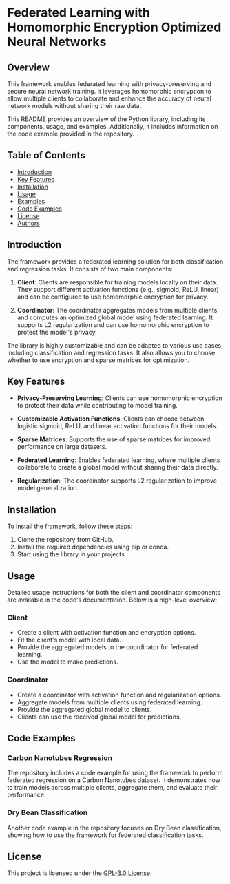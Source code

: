 # Federated Learning with Homomorphic Encryption Optimized Neural Networks

## Overview

This framework enables federated learning with privacy-preserving and secure neural network training. It leverages homomorphic encryption to allow multiple clients to collaborate and enhance the accuracy of neural network models without sharing their raw data.

This README provides an overview of the Python library, including its components, usage, and examples. Additionally, it includes information on the code example provided in the repository.

## Table of Contents

- [Introduction](#introduction)
- [Key Features](#key-features)
- [Installation](#installation)
- [Usage](#usage)
- [Examples](#examples)
- [Code Examples](#code-examples)
- [License](#license)
- [Authors](#authors)

## Introduction

The framework provides a federated learning solution for both classification and regression tasks. It consists of two main components:

1. **Client**: Clients are responsible for training models locally on their data. They support different activation functions (e.g., sigmoid, ReLU, linear) and can be configured to use homomorphic encryption for privacy.

2. **Coordinator**: The coordinator aggregates models from multiple clients and computes an optimized global model using federated learning. It supports L2 regularization and can use homomorphic encryption to protect the model's privacy.

The library is highly customizable and can be adapted to various use cases, including classification and regression tasks. It also allows you to choose whether to use encryption and sparse matrices for optimization.

## Key Features

- **Privacy-Preserving Learning**: Clients can use homomorphic encryption to protect their data while contributing to model training.

- **Customizable Activation Functions**: Clients can choose between logistic sigmoid, ReLU, and linear activation functions for their models.

- **Sparse Matrices**: Supports the use of sparse matrices for improved performance on large datasets.

- **Federated Learning**: Enables federated learning, where multiple clients collaborate to create a global model without sharing their data directly.

- **Regularization**: The coordinator supports L2 regularization to improve model generalization.

## Installation

To install the framework, follow these steps:

1. Clone the repository from GitHub.
2. Install the required dependencies using pip or conda.
3. Start using the library in your projects.

## Usage

Detailed usage instructions for both the client and coordinator components are available in the code's documentation. Below is a high-level overview:

### Client

- Create a client with activation function and encryption options.
- Fit the client's model with local data.
- Provide the aggregated models to the coordinator for federated learning.
- Use the model to make predictions.

### Coordinator

- Create a coordinator with activation function and regularization options.
- Aggregate models from multiple clients using federated learning.
- Provide the aggregated global model to clients.
- Clients can use the received global model for predictions.

## Code Examples

### Carbon Nanotubes Regression

The repository includes a code example for using the framework to perform federated regression on a Carbon Nanotubes dataset. It demonstrates how to train models across multiple clients, aggregate them, and evaluate their performance.

### Dry Bean Classification

Another code example in the repository focuses on Dry Bean classification, showing how to use the framework for federated classification tasks.

## License

This project is licensed under the [GPL-3.0 License](LICENSE).


